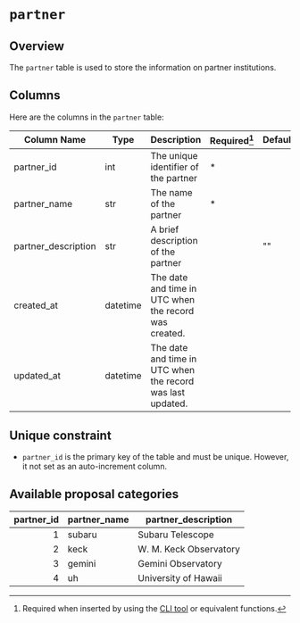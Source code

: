 # `partner`

## Overview

The `partner` table is used to store the information on partner institutions.

## Columns

Here are the columns in the `partner` table:

| Column Name         | Type     | Description                                                | Required[^1] | Default |
| ------------------- | -------- | ---------------------------------------------------------- | ------------ | ------- |
| partner_id          | int      | The unique identifier of the partner                       | \*           |         |
| partner_name        | str      | The name of the partner                                    | \*           |         |
| partner_description | str      | A brief description of the partner                         |              | ""      |
| created_at          | datetime | The date and time in UTC when the record was created.      |              |         |
| updated_at          | datetime | The date and time in UTC when the record was last updated. |              |         |

[^1]: Required when inserted by using the [CLI tool](../reference/cli.md) or equivalent functions.

## Unique constraint

- `partner_id` is the primary key of the table and must be unique. However, it not set as an auto-increment column.

## Available proposal categories

| partner_id | partner_name | partner_description    |
| ---------: | ------------ | ---------------------- |
|          1 | subaru       | Subaru Telescope       |
|          2 | keck         | W. M. Keck Observatory |
|          3 | gemini       | Gemini Observatory     |
|          4 | uh           | University of Hawaii   |
